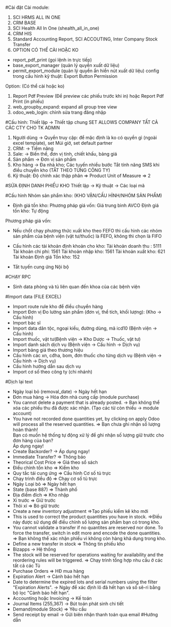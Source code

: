 #Cài đặt
Cài module:

1. SCI HRMS ALL IN ONE
2. CRM BASE
3. SCI Health All In One (shealth_all_in_one)
4. CRM HIS
4. Standard Accounting Report, SCI ACCOUTING, Inter Company Stock Transfer
5. OPTION CÓ THỂ CÀI HOẶC KO
+ report_pdf_print (gọi lệnh in trực tiếp)
+ base_export_manager (quản lý quyền xuất dữ liệu)
+ permit_export_module (quản lý quyền ẩn hiển nút xuất dữ liệu)
config trong cấu hình kỹ thuật: Export Button Permission

Option: (Có thể cài hoặc ko)
1. Report Pdf Preview (Để preview các phiếu trước khi in) hoặc Report Pdf Print (in phiếu)
2. web_groupby_expand: expand all group tree view
3. odoo_web_login: chỉnh sửa trang đăng nhập

#Cấu hình: Thiết lập -> Thiết tập chung
SET ALLOWS COMPANY TẤT CẢ CÁC CTY CHO TK ADMIN
1. Người dùng -> Quyền truy cập: để mặc định là ko có quyền gì (ngoài excel template), set Múi giờ, set default partner
2. CRM: -> Tiềm năng
3. Sale: -> Biến thể, đơn vị tính, chiết khấu, bảng giá
4. Sản phẩm -> Đơn vị sản phẩm
5. Kho hàng -> Đa nhà kho; Các tuyến nhiều bước
                Tắt tính năng SMS khi điều chuyển kho (TẮT THEO TỪNG CÔNG TY)
6. Kỹ thuật:	Độ chính xác thập phân => Product Unit of Measure => 2

#SỬA ĐỊNH DANH PHIẾU KHO
Thiết lập -> Kỹ thuật -> Các loại mã 
                
#Cấu hình 
Nhóm sản phẩm kho:
(KHO VẬN/CẤU HÌNH/NHÓM SẢN PHẨM)
- Định giá tồn kho: 
Phương pháp giá vốn: Giá trung bình AVCO
Định giá tồn kho: Tự động 

Phương pháp giá vốn: 
- Nếu chốt chạy phương thức xuất kho theo FEFO thì cấu hình các nhóm sản phẩm của bệnh viện (vật tư/thuốc) là FEFO, không thì chọn là FIFO 
- Cấu hình các tài khoản định khoản cho kho:
Tài khoản doanh thu : 5111
Tài khoản chi phí: 1561
Tài khoản nhập kho: 1561
Tài khoản xuất kho: 621
Tài khoản Định giá Tồn kho: 152

- Tắt tuyến cung ứng Nội bộ

#CHẠY RPC 
- Sinh data phòng và tủ liên quan đến khoa của các bệnh viện

#Import data (FILE EXCEL)
- Import route rule kho để điều chuyển hàng
- Import Đơn vị Đo lường sản phẩm (đơn vị, thể tích, khối lượng): (Kho -> Cấu hình)
- Import bác sĩ
- Import data dân tộc, ngoại kiều, đường dùng, mã icd10 (Bệnh viện -> Cấu hình)
- Import thuốc, vật tư(Bệnh viện -> Kho Dược -> Thuốc, vật tư)
- Import danh sách dịch vụ (Bệnh viện -> Cấu hình -> Dịch vụ)
- Import bảng giá theo thương hiệu
- Cấu hình các xn, cđha, bom, đơn thuốc cho từng dịch vụ (Bệnh viện -> Cấu hình -> Dịch vụ)
- Cấu hình hướng dẫn sau dịch vụ
- Import cơ số theo công ty (chi nhánh)

#Dịch lại text
- Ngày loại bỏ (removal_date) -> Ngày hết hạn
- Đơn mua hàng -> Hóa đơn nhà cung cấp (module purchase)
- You cannot delete a payment that is already posted. -> Bạn không thể xóa các phiếu thu đã được xác nhận. (Tạo các từ còn thiếu -> module account)
- You have not recorded done quantities yet, by clicking on apply Odoo will process all the reserved quantities. => Bạn chưa ghi nhận số lượng hoàn thành!<br/> Bạn có muốn hệ thống tự động xử lý để ghi nhận số lượng giữ trước cho đơn hàng của bạn?<br> Áp dụng ngay!
- Create Backorder? -> Áp dụng ngay!
- Immediate Transfer? => Thông báo
- Theorical Cost Price => Giá theo sổ sách
- Điều chỉnh tồn kho => Kiểm kho
- Quy tắc tái cung ứng => Cấu hình Cơ số tủ trực
- Chạy trình điều độ => Chạy cơ số tủ trực
- Ngày Loại bỏ => Ngày hết hạn
- State (base 887) => Thành phố
- Địa điểm đích => Kho nhập
- Xí trước => Giữ trước
- Thôi xí => Bỏ giữ trước
- Create a new inventory adjustment =>Tạo phiếu kiểm kê kho mới
- This is used to correct the product quantities you have in stock. =>Điều này được sử dụng để điều chỉnh số lượng sản phẩm bạn có trong kho.
- You cannot validate a transfer if no quantites are reserved nor done. To force the transfer, switch in edit more and encode the done quantities. => Bạn không thể xác nhận phiếu vì không còn hàng khả dụng trong kho.
- Define a new transfer in stock => Thông tin phiếu kho
- Bizapps -> Hệ thống
- The stock will be reserved for operations waiting for availability and the reordering rules will be triggered. => Chạy trình tổng hợp nhu cầu ở các tất cả các Tủ 
- <span class="o_stat_text">Purchase Orders</span> => <span class="o_stat_text">HĐ mua hàng</span>
- Expiration Alert -> Cảnh báo hết hạn
- Date to determine the expired lots and serial numbers using the filter "Expiration Alerts". -> Ngày để xác định lô đã hết hạn và số sê-ri bằng bộ lọc "Cảnh báo hết hạn". 
- Accounting hoặc Invoicing -> Kế toán
- Journal Items (255,367) -> Bút toán phát sinh chi tiết
- Demand(module Stock) => Yêu cầu
- Send receipt by email -> Gửi biên nhận thanh toán qua email
#Hướng dẫn 